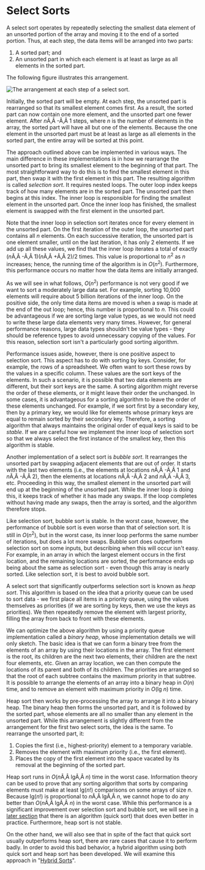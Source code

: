 # Select Sorts

A select sort operates by repeatedly selecting the smallest data element
of an unsorted portion of the array and moving it to the end of a sorted
portion. Thus, at each step, the data items will be arranged into two
parts:

1.  A sorted part; and
2.  An unsorted part in which each element is at least as large as all
    elements in the sorted part.

The following figure illustrates this arrangement.

![The arrangement at each step of a select sort.](select-sorts.jpg)

Initially, the sorted part will be empty. At each step, the unsorted
part is rearranged so that its smallest element comes first. As a
result, the sorted part can now contain one more element, and the
unsorted part one fewer element. After *n*Ã‚Â -Ã‚Â 1 steps, where *n* is
the number of elements in the array, the sorted part will have all but
one of the elements. Because the one element in the unsorted part must
be at least as large as all elements in the sorted part, the entire
array will be sorted at this point.

The approach outlined above can be implemented in various ways. The main
difference in these implementations is in how we rearrange the unsorted
part to bring its smallest element to the beginning of that part. The
most straightforward way to do this is to find the smallest element in
this part, then swap it with the first element in this part. The
resulting algorithm is called *selection sort*. It requires nested
loops. The outer loop index keeps track of how many elements are in the
sorted part. The unsorted part then begins at this index. The inner loop
is responsible for finding the smallest element in the unsorted part.
Once the inner loop has finished, the smallest element is swapped with
the first element in the unsorted part.

Note that the inner loop in selection sort iterates once for every
element in the unsorted part. On the first iteration of the outer loop,
the unsorted part contains all *n* elements. On each successive
iteration, the unsorted part is one element smaller, until on the last
iteration, it has only 2 elements. If we add up all these values, we
find that the inner loop iterates a total of exactly
(*n*Ã‚Â -Ã‚Â 1)(*n*Ã‚Â +Ã‚Â 2)/2 times. This value is
proportional to *n*<sup>2</sup> as *n* increases; hence, the running
time of the algorithm is in *O*(*n*<sup>2</sup>). Furthermore, this
performance occurs no matter how the data items are initially arranged.

As we will see in what follows, *O*(*n*<sup>2</sup>) performance is not
very good if we want to sort a moderately large data set. For example,
sorting 10,000 elements will require about 5 billion iterations of the
inner loop. On the positive side, the only time data items are moved is
when a swap is made at the end of the out loop; hence, this number is
proportional to *n*. This could be advantageous if we are sorting large
value types, as we would not need to write these large data elements
very many times. However, for general performance reasons, large data
types shouldn't be value types - they should be reference types to avoid
unnecessary copying of the values. For this reason, selection sort isn't
a particularly good sorting algorithm.

<span id="stable"></span> Performance issues aside, however, there is
one positive aspect to selection sort. This aspect has to do with
sorting by keys. Consider, for example, the rows of a spreadsheet. We
often want to sort these rows by the values in a specific column. These
values are the sort keys of the elements. In such a scenario, it is
possible that two data elements are different, but their sort keys are
the same. A sorting algorithm might reverse the order of these elements,
or it might leave their order the unchanged. In some cases, it is
advantageous for a sorting algorithm to leave the order of these
elements unchanged. For example, if we sort first by a secondary key,
then by a primary key, we would like for elements whose primary keys are
equal to remain sorted by their secondary key. Therefore, a sorting
algorithm that always maintains the original order of equal keys is said
to be *stable*. If we are careful how we implement the inner loop of
selection sort so that we always select the first instance of the
smallest key, then this algorithm is stable.

<span id="bubble-sort"></span> Another implementation of a select sort
is *bubble sort*. It rearranges the unsorted part by swapping adjacent
elements that are out of order. It starts with the last two elements
(i.e., the elements at locations *n*Ã‚Â -Ã‚Â 1 and *n*Ã‚Â -Ã‚Â 2), then
the elements at locations *n*Ã‚Â -Ã‚Â 2 and *n*Ã‚Â -Ã‚Â 3, etc.
Proceeding in this way, the smallest element in the unsorted part will
end up at the beginning of the unsorted part. While the inner loop is
doing this, it keeps track of whether it has made any swaps. If the loop
completes without having made any swaps, then the array is sorted, and
the algorithm therefore stops.

Like selection sort, bubble sort is stable. In the worst case, however,
the performance of bubble sort is even worse than that of selection
sort. It is still in *O*(*n*<sup>2</sup>), but in the worst case, its
inner loop performs the same number of iterations, but does a lot more
swaps. Bubble sort does outperform selection sort on some inputs, but
describing when this will occur isn't easy. For example, in an array in
which the largest element occurs in the first location, and the
remaining locations are sorted, the performance ends up being about the
same as selection sort - even though this array is nearly sorted. Like
selection sort, it is best to avoid bubble sort.

<span id="heap-sort"></span> A select sort that significantly
outperforms selection sort is known as *heap sort*. This algorithm is
based on the idea that a priority queue can be used to sort data - we
first place all items in a priority queue, using the values themselves
as priorities (if we are sorting by keys, then we use the keys as
priorities). We then repeatedly remove the element with largest
priority, filling the array from back to front with these elements.

We can optimize the above algorithm by using a priority queue
implementation called a *binary heap*, whose implementation details we
will only sketch. The basic idea is that we can form a binary tree from
the elements of an array by using their locations in the array. The
first element is the root, its children are the next two elements, their
children are the next four elements, etc. Given an array location, we
can then compute the locations of its parent and both of its children.
The priorities are arranged so that the root of each subtree contains
the maximum priority in that subtree. It is possible to arrange the
elements of an array into a binary heap in *O*(*n*) time, and to remove
an element with maximum priority in *O*(lg *n*) time.

Heap sort then works by pre-processing the array to arrange it into a
binary heap. The binary heap then forms the unsorted part, and it is
followed by the sorted part, whose elements are all no smaller than any
element in the unsorted part. While this arrangement is slightly
different from the arrangement for the first two select sorts, the idea
is the same. To rearrange the unsorted part, it:

1.  Copies the first (i.e., highest-priority) element to a temporary
    variable.
2.  Removes the element with maximum priority (i.e., the first element).
3.  Places the copy of the first element into the space vacated by its
    removal at the beginning of the sorted part.

Heap sort runs in *O*(*n*Ã‚Â lgÃ‚Â *n*) time in the worst case.
Information theory can be used to prove that any sorting algorithm that
sorts by comparing elements must make at least lg(*n*\!) comparisons on
some arrays of size *n*. Because lg(*n*\!) is proportional to
*n*Ã‚Â lgÃ‚Â *n*, we cannot hope to do any better than
*O*(*n*Ã‚Â lgÃ‚Â *n*) in the worst case. While this performance is a
significant improvement over selection sort and bubble sort, we will see
in [a later section](/~rhowell/DataStructures/redirect/split-sorts) that
there is an algorithm (quick sort) that does even better in practice.
Furthermore, heap sort is not stable.

On the other hand, we will also see that in spite of the fact that quick
sort usually outperforms heap sort, there are rare cases that cause it
to perform badly. In order to avoid this bad behavior, a hybrid
algorithm using both quick sort and heap sort has been developed. We
will examine this approach in "[Hybrid
Sorts](/~rhowell/DataStructures/redirect/hybrid-sorts)".
